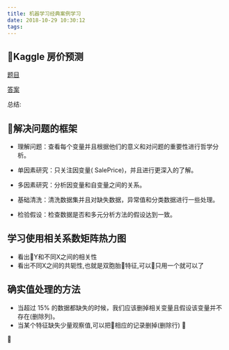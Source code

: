 ```yaml
---
title: 机器学习经典案例学习
date: 2018-10-29 10:30:12
tags:
---
```


## Kaggle 房价预测
[题目](https://www.kaggle.com/c/house-prices-advanced-regression-techniques)

[答案](https://mp.weixin.qq.com/s?__biz=MjM5ODU3OTIyOA==&mid=2650664654&idx=2&sn=125a225281b8b3a170ba6908c9233713&chksm=bec1d3bd89b65aab121ec0ef49a51a9a1567dfded9c4ebbae7134a74c1465cffa1de84a6003e&scene=21#wechat_redirect)

总结:
## 解决问题的框架
- 理解问题：查看每个变量并且根据他们的意义和对问题的重要性进行哲学分析。

- 单因素研究：只关注因变量( SalePrice)，并且进行更深入的了解。

- 多因素研究：分析因变量和自变量之间的关系。

- 基础清洗：清洗数据集并且对缺失数据，异常值和分类数据进行一些处理。

- 检验假设：检查数据是否和多元分析方法的假设达到一致。

## 学习使用相关系数矩阵热力图
- 看出Y和不同X之间的相关性
- 看出不同X之间的共轭性,也就是双胞胎特征,可以只用一个就可以了

## 确实值处理的方法
- 当超过 15% 的数据都缺失的时候，我们应该删掉相关变量且假设该变量并不存在(删除列)。
- 当某个特征缺失少量观察值,可以把相应的记录删掉(删除行)



